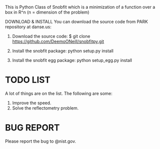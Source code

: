 This is Python Class of Snobfit which is a minimization of a function
over a box in R^n (n = dimension of the problem)
   
DOWNLOAD & INSTALL
You can download the source code from PARK repository at danse.us: 

1. Download the source code:
   $ git clone https://github.com/DeemoONeill/snobfitpy.git

2. Install the snobfit package:
   python setup.py install

3. Install the snobfit egg package:
   python setup_egg.py install

      
TODO LIST
=========
A lot of things are on the list. The following are some:
 1) Improve the speed. 
 2) Solve the reflectometry problem.


BUG REPORT
==========
Please report the bug to  @nist.gov.
